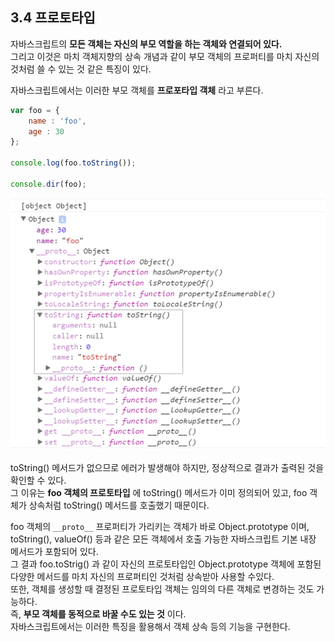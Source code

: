 ## 3.4 프로토타입
자바스크립트의 **모든 객체는 자신의 부모 역할을 하는 객체와 연결되어 있다.**  
그리고 이것은 마치 객체지향의 상속 개념과 같이 부모 객체의 프로퍼티를 마치 자신의 것처럼 쓸 수 있는 것 같은 특징이 있다.  

자바스크립트에서는 이러한 부모 객체를 **프로포타입 객체** 라고 부른다.
```js
var foo = {
    name : 'foo',
    age : 30
};

console.log(foo.toString());

console.dir(foo);
```

![프로토타입 예시 이미지](./images/img_prototype.gif)

toString() 메서드가 없으므로 에러가 발생해야 하지만, 정상적으로 결과가 출력된 것을 확인할 수 있다.  
그 이유는 **foo 객체의 프로토타입** 에 toString() 메서드가 이미 정의되어 있고, foo 객체가 상속처럼 toString() 메서드를 호출했기 때문이다.  

foo 객체의 `__proto__` 프로퍼티가 가리키는 객체가 바로 Object.prototype 이며, toString(), valueOf() 등과 같은 모든 객체에서 호출 가능한 자바스크립트 기본 내장 메서드가 포함되어 있다.  
그 결과 foo.toStrig() 과 같이 자신의 프로토타입인 Object.prototype 객체에 포함된 다양한 메서드를 마치 자신의 프로퍼티인 것처럼 상속받아 사용할 수있다.  
또한, 객체를 생성할 때 결정된 프로토타입 객체는 임의의 다른 객체로 변경하는 것도 가능하다.  
즉, **부모 객체를 동적으로 바꿀 수도 있는 것** 이다.  
자바스크립트에서는 이러한 특징을 활용해서 객체 상속 등의 기능을 구현한다.
